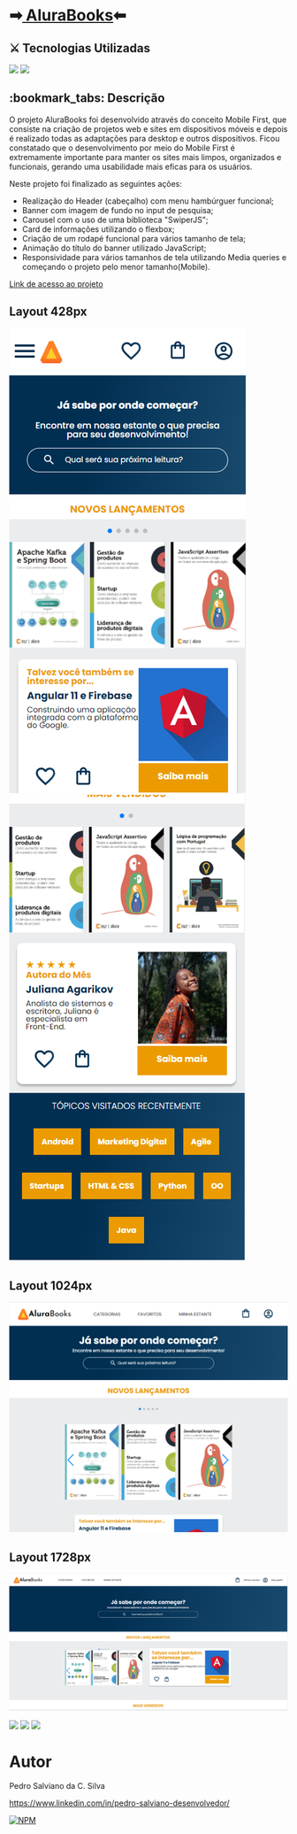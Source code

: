 <h1>➡<a href="https://pe-salviano.github.io/mobile-first/" target="_blank"> AluraBooks</a>⬅</h1>

<h2>⚔ Tecnologias Utilizadas</h2>

<div style="display: inline_block">

<img src="https://img.shields.io/badge/html5-%23E34F26.svg?style=for-the-badge&logo=html5&logoColor=white" />
<img src="https://img.shields.io/badge/css3-%231572B6.svg?style=for-the-badge&logo=css3&logoColor=white" />
  
</div>

<h2>:bookmark_tabs: Descrição</h2>
<p>O projeto AluraBooks foi desenvolvido através do conceito Mobile First, que consiste na criação de projetos web e sites em dispositivos móveis e depois é realizado  todas as adaptações para desktop e outros dispositivos.
Ficou constatado que o desenvolvimento por meio do Mobile First é extremamente importante para manter os sites mais limpos, organizados e
funcionais, gerando uma usabilidade mais eficas para os usuários.

Neste projeto foi finalizado as seguintes ações:
- Realização do Header (cabeçalho) com menu hambúrguer funcional;
- Banner com imagem de fundo no input de pesquisa;
- Carousel com o uso de uma biblioteca "SwiperJS";
- Card de informações utilizando o flexbox;
- Criação de um rodapé funcional para vários tamanho de tela;
- Animação do título do banner utilizado JavaScript;
- Responsividade para vários tamanhos de tela utilizando Media queries e começando o projeto pelo menor tamanho(Mobile).</p>
<p><a href="https://pe-salviano.github.io/mobile-first/" target="_blank"> Link de acesso ao projeto </a></p>

## Layout 428px
![Web 1](https://github.com/pe-salviano/mobile-first/blob/main/img/layout.428px.png)
![Web 1](https://github.com/pe-salviano/mobile-first/blob/main/img/layout.428px-2.png)

## Layout 1024px
![Web 1](https://github.com/pe-salviano/mobile-first/blob/main/img/layout.1024px.png)

## Layout 1728px
![Mobile 1](https://github.com/pe-salviano/mobile-first/blob/main/img/layout.1728px.png)

<div style="display: inline_block">
  
<a href = "mailto:pedro.salviano.cs@gmail.com"><img src="https://img.shields.io/badge/-Gmail-%23333?style=for-the-badge&logo=gmail&logoColor=white" target="_blank"></a>
<a href="https://www.linkedin.com/in/pedro-salviano-857917116/" target="_blank"><img src="https://img.shields.io/badge/-LinkedIn-%230077B5?style=for-the-badge&logo=linkedin&logoColor=white" target="_blank"></a>
<a href="https://pe-salviano.github.io/portfolio_pedro/" target="_blank"><img src="https://img.shields.io/badge/-Portf%C3%B3lio-brown?style=for-the-badge&logo=true" target="_blank"></a>
  
</div>



# Autor

Pedro Salviano da C. Silva

https://www.linkedin.com/in/pedro-salviano-desenvolvedor/

[![NPM](https://img.shields.io/npm/l/react)](https://github.com/pe-salviano/mobile-first/blob/main/LICENSE)
